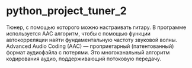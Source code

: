 # python_project_tuner_2
Тюнер, с помощью которого можно настраивать гитару.
В программе используется AAC алгоритм, чтобы с помощью функции автокорреляции найти фундаментальную частоту звуковой волны. Advanced Audio Coding (AAC) — проприетарный (патентованный) формат аудиофайла с потерями. Это многоканальный алгоритм кодирования аудио, поддерживающий потоковую передачу.
